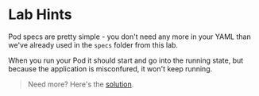 # Lab Hints

Pod specs are pretty simple - you don't need any more in your YAML than we've already used in the `specs` folder from this lab.

When you run your Pod it should start and go into the running state, but because the application is misconfured, it won't keep running.

> Need more? Here's the [solution](solution.md).